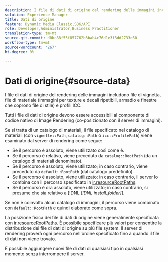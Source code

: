```yaml
---
description: I file di dati di origine del rendering delle immagini includono file di vignetta, file di materiale (immagini per texture e decali ripetibili, armadio e finestre che coprono file di stile) e profili ICC.
solution: Experience Manager
title: Dati di origine
feature: Dynamic Media Classic,SDK/API
role: Developer,Administrator,Business Practitioner
translation-type: tm+mt
source-git-commit: d0bc88f55f857762b3bab4c76d1e3f3dd2733d60
workflow-type: tm+mt
source-wordcount: '267'
ht-degree: 0%

---
```



# Dati di origine{#source-data}

I file di dati di origine del rendering delle immagini includono file di vignetta, file di materiale (immagini per texture e decali ripetibili, armadio e finestre che coprono file di stile) e profili ICC.

Tutti i file di dati di origine devono essere accessibili al componente di codice nativo di Image Rendering (co-posizionato con il server di immagini).

Se si tratta di un catalogo di materiali, il file specificato nel catalogo di materiali (con `vignette::Path`, `catalog::Path` o `icc::ProfilePath`) viene esaminato dal server di rendering come segue:

* Se il percorso è assoluto, viene utilizzato così come è.
* Se il percorso è relativo, viene preceduto da `catalog::RootPath` (da un catalogo di materiali denominato).
* Se il percorso è assoluto, viene utilizzato; in caso contrario, viene preceduto da `default::RootPath` (dal catalogo predefinito).
* Se il percorso è assoluto, viene utilizzato; in caso contrario, il server lo combina con il percorso specificato in [ir.resourceRootPaths](../../../../../../ir-api/server-admin/image-rendering-api-ref/c-ir-server-administration/c-ir-configuration-settings-reference/c-ir-resource-root-folders.md#concept-39a34d2239934079bb396e1bf568a9c2).
* Se il percorso è ora assoluto, viene utilizzato; in caso contrario, si presume che sia relativo a [!DNL *[!DNL install_folder]*].

Se non è coinvolto alcun catalogo di immagini, il percorso viene combinato con `default::RootPath` e quindi elaborato come sopra.

La posizione fisica dei file di dati di origine viene generalmente specificata con [ir.resourceRootPaths](../../../../../../ir-api/server-admin/image-rendering-api-ref/c-ir-server-administration/c-ir-configuration-settings-reference/c-ir-resource-root-folders.md#concept-39a34d2239934079bb396e1bf568a9c2). È possibile specificare più valori per consentire la distribuzione dei file di dati di origine su più file system. Il server di rendering proverà ogni percorso nell&#39;ordine specificato fino a quando il file di dati non viene trovato.

È possibile aggiungere nuovi file di dati di qualsiasi tipo in qualsiasi momento senza interrompere il server.
